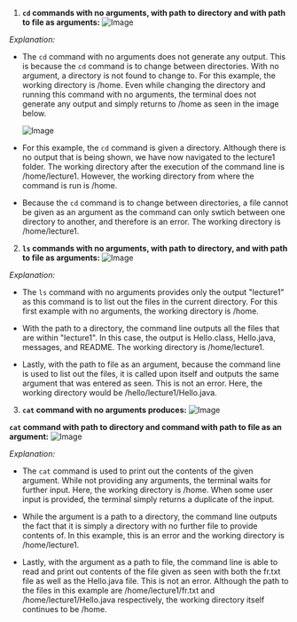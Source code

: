 1) **`cd` commands with no arguments, with path to directory and with path to file as arguments:**
   ![Image](https://github.com/sjosyamUCSD/cse15l-lab-reports/assets/146763351/2dbcd77b-28ff-4fc9-9b5d-65745b9e8336)
  
*Explanation:*
* The `cd` command with no arguments does not generate any output. This is because the `cd` command is to change between directories. With no argument, a directory is not found to change to. For this example, the working directory is /home. Even while changing the directory and running this command with no arguments, the terminal does not generate any output and simply returns to /home as seen  in the image below.

  ![Image](https://github.com/sjosyamUCSD/cse15l-lab-reports/assets/146763351/b7783339-6e3e-4a88-b67b-c0cbcff8dcfc)
  
* For this example, the `cd` command is given a directory. Although there is no output that is being shown, we have now navigated to the lecture1 folder. The working directory after the execution of the command line is /home/lecture1. However, the working directory from where the command is run is /home. 
  
* Because the `cd` command is to change between directories, a file cannot be given as an argument as the command can only swtich between one directory to another, and therefore is an error. The working directory is /home/lecture1. 

2) **`ls` commands with no arguments, with path to directory, and with path to file as arguments:**
   ![Image](https://github.com/sjosyamUCSD/cse15l-lab-reports/assets/146763351/ec8f2fbb-4701-42b7-a963-c7e5517a748f)
   
*Explanation:*
* The `ls` command with no arguments provides only the output "lecture1" as this command is to list out the files in the current directory. For this first example with no arguments, the working directory is /home. 

* With the path to a directory, the command line outputs all the files that are within "lecture1". In this case, the output is Hello.class, Hello.java, messages, and README. The working directory is /home/lecture1. 

* Lastly, with the path to file as an argument, because the command line is used to list out the files, it is called upon itself and outputs the same argument that was entered as seen. This is not an error. Here, the working directory would be /hello/lecture1/Hello.java.
  
 3) **`cat` command with no arguments produces:**
   ![Image](https://github.com/sjosyamUCSD/cse15l-lab-reports/assets/146763351/00c4e9f6-fc2a-4c09-bfec-1d7cc703314b)

  **`cat` command with path to directory and command with path to file as an argument:**
  ![Image](https://github.com/sjosyamUCSD/cse15l-lab-reports/assets/146763351/30c4a8a1-5793-4177-9f8f-14ee136c9e4a)


*Explanation:*
* The `cat` command is used to print out the contents of the given argument. While not providing any arguments, the terminal waits for further input. Here, the working directory is /home. When some user input is provided, the terminal simply returns a duplicate of the input. 
  
*  While the argument is a path to a directory, the command line outputs the fact that it is simply a directory with no further file to provide contents of. In this example, this is an error and the working directory is /home/lecture1.

*  Lastly, with the argument as a path to file, the command line is able to read and print out contents of the file given as seen with both the fr.txt file as well as the Hello.java file. This is not an error. Although the path to the files in this example are /home/lecture1/fr.txt and /home/lecture1/Hello.java respectively, the working directory itself continues to be /home. 



